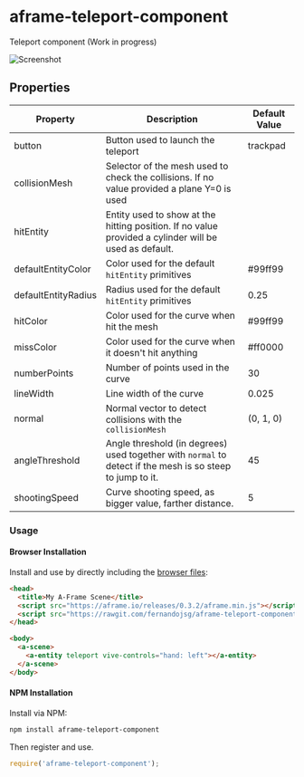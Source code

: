 # aframe-teleport-component
Teleport component (Work in progress)

![Screenshot](https://.png)

## Properties

| Property    | Description                     | Default Value    |
| --------    | -----------                     | -------------    |
| button       | Button used to launch the teleport         | trackpad   |
| collisionMesh | Selector of the mesh used to check the collisions. If no value provided a plane Y=0 is used |  |
| hitEntity | Entity used to show at the hitting position. If no value provided a cylinder will be used as default. |           |
| defaultEntityColor | Color used for the default `hitEntity` primitives | #99ff99          |
| defaultEntityRadius | Radius used for the default `hitEntity` primitives | 0.25          |
| hitColor | Color used for the curve when hit the mesh | #99ff99          |
| missColor | Color used for the curve when it doesn't hit anything | #ff0000          |
| numberPoints | Number of points used in the curve | 30          |
| lineWidth | Line width of the curve | 0.025          |
| normal | Normal vector to detect collisions with the `collisionMesh` | (0, 1, 0)          |
| angleThreshold | Angle threshold (in degrees) used together with `normal` to detect if the mesh is so steep to jump to it. | 45          |
| shootingSpeed | Curve shooting speed, as bigger value, farther distance. | 5          |

### Usage

#### Browser Installation

Install and use by directly including the [browser files](dist):

```html
<head>
  <title>My A-Frame Scene</title>
  <script src="https://aframe.io/releases/0.3.2/aframe.min.js"></script>
  <script src="https://rawgit.com/fernandojsg/aframe-teleport-component/tree/master/dist/aframe-etleport-component.min.js"></script>
</head>

<body>
  <a-scene>
    <a-entity teleport vive-controls="hand: left"></a-entity>
  </a-scene>
</body>
```

#### NPM Installation

Install via NPM:

```bash
npm install aframe-teleport-component
```

Then register and use.

```js
require('aframe-teleport-component');
```
